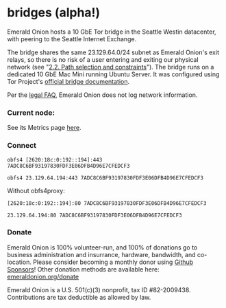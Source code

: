 # bridges (alpha!)

Emerald Onion hosts a 10 GbE Tor bridge in the Seattle Westin datacenter, with peering to the Seattle Internet Exchange.

The bridge shares the same 23.129.64.0/24 subnet as Emerald Onion's exit relays, so there is no risk of a user entering and exiting our physical network (see "[2.2. Path selection and constraints](https://github.com/torproject/torspec/blob/master/path-spec.txt)"). The bridge runs on a dedicated 10 GbE Mac Mini running Ubuntu Server. It was configured using Tor Project's [official bridge documentation](https://community.torproject.org/relay/setup/bridge/debian-ubuntu/).

Per the [legal FAQ](https://emeraldonion.org/faq/), Emerald Onion does not log network information.

### Current node:

See its Metrics page [here](https://metrics.torproject.org/rs.html#details/7ADC8C6BF93197830FDF3E06DFB4D96E7CFEDCF3).

### Connect

`obfs4 [2620:18c:0:192::194]:443 7ADC8C6BF93197830FDF3E06DFB4D96E7CFEDCF3`

`obfs4 23.129.64.194:443 7ADC8C6BF93197830FDF3E06DFB4D96E7CFEDCF3`

Without obfs4proxy:

`[2620:18c:0:192::194]:80 7ADC8C6BF93197830FDF3E06DFB4D96E7CFEDCF3`

`23.129.64.194:80 7ADC8C6BF93197830FDF3E06DFB4D96E7CFEDCF3`

### Donate

Emerald Onion is 100% volunteer-run, and 100% of donations go to business administration and insurrance, hardware, bandwidth, and co-location. Please consider becoming a monthly donor using [Github Sponsors](https://github.com/sponsors/emeraldonion)! Other donation methods are available here: [emeraldonion.org/donate](https://emeraldonion.org/donate/)

Emerald Onion is a U.S. 501(c)(3) nonprofit, tax ID #82-2009438. Contributions are tax deductible as allowed by law.
